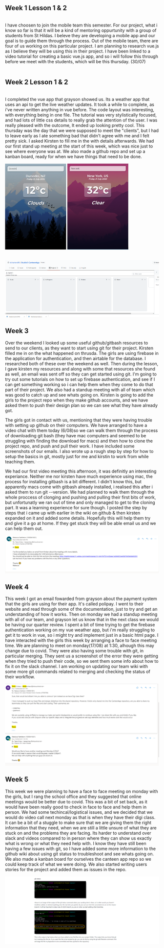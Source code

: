 ## Week 1 Lesson 1 & 2
<br/>
I have choosen to join the mobile team this semester. For our project, what i know so far is that it will be a kind of mentoring oppurtunity with a group of students from St Hildas. I beleve they are developing a mobile app and our goal is to guide them through the process. Out of the mobile team, there are four of us working on this particular project. I am planning to research vue.js as I believe they will be using this in their project. I have been linked to a video tutorial for creating a basic vue.js app, and so i will follow this through before we meet with the students, which will be this thursday. (30/07)

<br/>
<br/>

## Week 2 Lesson 1 & 2

<br/>
I completed the vue app that grayson showed us. Its a weather app that uses an api to get the live weather updates. It took a while to complete, as i've never written anything in vue  before. The code layout was interesting, with everything being in one file. The tutorial was very stylistically focused, and had lots of little css details to really grab the attention of the user. I was really pleased with the outcome, It ended up looking pretty cool. This thursday was the day that we were supposed to meet the "clients", but I had to leave early as I ate something bad that didn't agree with me and I felt pretty sick. I asked Kirsten to fill me in the with details afterwards. We had our first stand up meeting at the start of this week, which was nice just to see where everyone was at. We also made a github repo and set up a kanban board, ready for when we have things that need to be done. 

<br/>

<p float="left">
<img src="/images/WeatherAppCold.png" alt="drawing" width="200"/>


<img src="/images/WeatherAppHot.PNG" alt="drawing" width="200"/>
</p>

</br>

<img src="/images/KanbanBoard.PNG" alt="drawing" />
<br/>



## Week 3 
Over the weekend I looked up some useful github/gitbash resources to send to our clients, as they want to start using git for their project. Kirsten filled me in on the what happened on thrusda. The girls are using firebase in the application for authentication, and then airtable for the database. I researched both of these over the weekend as well. Then during the lesson, I gave kirsten my resources and along with some that resources she found as well, an email was sent off so they can get started using git. I'm going to try out some tutorials on how to set up firebase authentication, and see if I can get something working so i can help them when they come to do that part of their project. We also had a standup meeting with all of team which was good to catch up and see whats going on. Kirsten is going to add the girls to the project repo when they make github accounts, and we have asked them to push their design plan so we can see what they have already got. 

The girls got in contact with us, mentioning that they were having trouble with setting up github on their computers. We have arranged to have a video chat with them today (6/08)so we can walk them through the process of downloading git bash (they have mac computers and seemed to be struggling with finding the download for macs) and then how to clone the project repo, and push and pull their work. I have included some screenshots of our emails. I also wrote up a rough step by step for how to setup the basics in git, mostly just for me and kirstin to work from while teaching them.

We had our first video meeting this afternoon, it was definitly an interesting experiance. Neither me nor kirsten have much experience using mac, the process for installing gitbash is a bit different. I didn't know this, but apparently macs come with gitbash already installed, i realised this after i asked them to run git --version. We had planned to walk them through the whole proccess of clonging and pushing and pulling their first bits of work, but unfortunatly we ran out of time and only managed to get to the cloning part. It was a learning experience for sure though. I posted the step by steps that i came up with earlier in the wiki on github & then kirsten expanded on it and added some details. Hopefully this will help them try and give it a go at home. If they get stuck they will be able email us and we can help them out.  

![picture of email](/images/Email.PNG)


## Week 4 
This week I got an email fowarded from grayson about the payment system that the girls are using for their app. It's called polipay. I went to their website and read through some of the documentation, just to try and get an understanding of how it works. Then on monday we had a standup meeting with all of our team, and grayson let us know that in the next class we would be having our quarter review. I spent a bit of time trying to get the firebase authentication working on my vue weather app, but i'm really struggling to get it to work in vue, so i might try and implement just in a basic html page. I have interacted with the girls this week by arranging a face to face meeting time. We are planning to meet on monday(17/08) at 1:30, alhough this may change due to covid. They were also having some trouble with git, in particular merging. They sent us a screenshot of the error they were getting when they tried to push their code, so we sent them some info about how to fix it on the slack channel. I am working on updating our team wiki with some more git commands related to merging and checking the status of their workflow. 

![picture of email](/images/MoreEmails.PNG)

## Week 5 
This week we were planning to have a face to face meeting on monday with the girls, but I rang the school office and they suggested that online meetings would be better due to covid. This was a bit of set back, as it would have been really good to check in face to face and help them in person. We had some techincal/logistical issues, and we decided that we would do video call next monday as that is when they have their digi class. It can be a bit of a stuggle to make sure that we are giving them the right information that they need, when we are still a little unsure of what they are stuck on and the problems they are facing. Its harder to understand over slack and videos compared to in person where they can show us exactly what is wrong or what they need help with. I know they have still been having a few issues with git, so I have added some more information to the github wiki about using git status to troubleshoot and see whats going on. We also made a kanban board for ourselves the canteen app repo so we could keep track of what we were doing. We also started writing users stories for the project and added them as issues in the repo. 

![picture of email](/images/wikipic.PNG)




